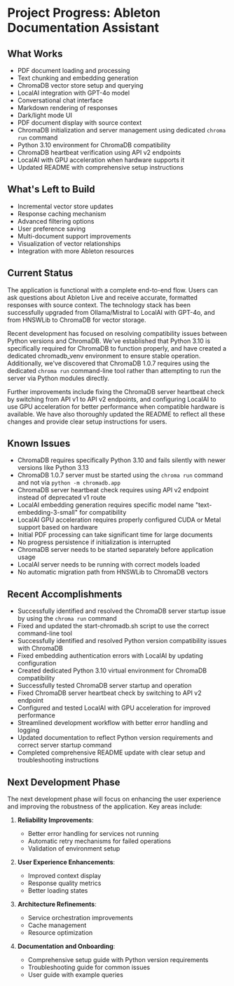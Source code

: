 # Project Progress: Ableton Documentation Assistant

## What Works
- PDF document loading and processing
- Text chunking and embedding generation
- ChromaDB vector store setup and querying
- LocalAI integration with GPT-4o model
- Conversational chat interface
- Markdown rendering of responses
- Dark/light mode UI
- PDF document display with source context
- ChromaDB initialization and server management using dedicated `chroma run` command
- Python 3.10 environment for ChromaDB compatibility
- ChromaDB heartbeat verification using API v2 endpoints
- LocalAI with GPU acceleration when hardware supports it
- Updated README with comprehensive setup instructions

## What's Left to Build
- Incremental vector store updates
- Response caching mechanism
- Advanced filtering options
- User preference saving
- Multi-document support improvements
- Visualization of vector relationships
- Integration with more Ableton resources

## Current Status
The application is functional with a complete end-to-end flow. Users can ask questions about Ableton Live and receive accurate, formatted responses with source context. The technology stack has been successfully upgraded from Ollama/Mistral to LocalAI with GPT-4o, and from HNSWLib to ChromaDB for vector storage.

Recent development has focused on resolving compatibility issues between Python versions and ChromaDB. We've established that Python 3.10 is specifically required for ChromaDB to function properly, and have created a dedicated chromadb_venv environment to ensure stable operation. Additionally, we've discovered that ChromaDB 1.0.7 requires using the dedicated `chroma run` command-line tool rather than attempting to run the server via Python modules directly.

Further improvements include fixing the ChromaDB server heartbeat check by switching from API v1 to API v2 endpoints, and configuring LocalAI to use GPU acceleration for better performance when compatible hardware is available. We have also thoroughly updated the README to reflect all these changes and provide clear setup instructions for users.

## Known Issues
- ChromaDB requires specifically Python 3.10 and fails silently with newer versions like Python 3.13
- ChromaDB 1.0.7 server must be started using the `chroma run` command and not via `python -m chromadb.app`
- ChromaDB server heartbeat check requires using API v2 endpoint instead of deprecated v1 route
- LocalAI embedding generation requires specific model name "text-embedding-3-small" for compatibility
- LocalAI GPU acceleration requires properly configured CUDA or Metal support based on hardware
- Initial PDF processing can take significant time for large documents
- No progress persistence if initialization is interrupted
- ChromaDB server needs to be started separately before application usage
- LocalAI server needs to be running with correct models loaded
- No automatic migration path from HNSWLib to ChromaDB vectors

## Recent Accomplishments
- Successfully identified and resolved the ChromaDB server startup issue by using the `chroma run` command
- Fixed and updated the start-chromadb.sh script to use the correct command-line tool
- Successfully identified and resolved Python version compatibility issues with ChromaDB
- Fixed embedding authentication errors with LocalAI by updating configuration
- Created dedicated Python 3.10 virtual environment for ChromaDB compatibility
- Successfully tested ChromaDB server startup and operation
- Fixed ChromaDB server heartbeat check by switching to API v2 endpoint
- Configured and tested LocalAI with GPU acceleration for improved performance
- Streamlined development workflow with better error handling and logging
- Updated documentation to reflect Python version requirements and correct server startup command
- Completed comprehensive README update with clear setup and troubleshooting instructions

## Next Development Phase
The next development phase will focus on enhancing the user experience and improving the robustness of the application. Key areas include:

1. **Reliability Improvements**:
   - Better error handling for services not running
   - Automatic retry mechanisms for failed operations
   - Validation of environment setup

2. **User Experience Enhancements**:
   - Improved context display
   - Response quality metrics
   - Better loading states

3. **Architecture Refinements**:
   - Service orchestration improvements
   - Cache management
   - Resource optimization

4. **Documentation and Onboarding**:
   - Comprehensive setup guide with Python version requirements
   - Troubleshooting guide for common issues
   - User guide with example queries